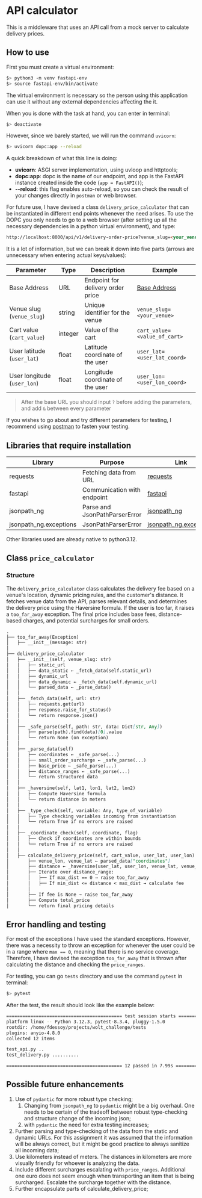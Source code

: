 # API calculator

This is a middleware that uses an API call from a mock server to calculate delivery prices.

## How to use

First you must create a virtual environment:

```bash
$> python3 -m venv fastapi-env
$> source fastapi-env/bin/activate
```

The virtual environment is necessary so the person using this application can use it without any external dependencies affecting the it.

When you is done with the task at hand, you can enter in terminal:

```bash
$> deactivate
```

However, since we barely started, we will run the command `uvicorn`:

```bash
$> uvicorn dopc:app --reload
```

A quick breakdown of what this line is doing:

- **uvicorn**: ASGI server implementation, using uvloop and httptools;
- **dopc:app**: dopc is the name of our endpoint, and app is the FastAPI instance created inside the code (`app = FastAPI()`);
- **--reload**: this flag enables auto-reload, so you can check the result of your changes directly in `postman` or web browser.

For future use, I have devised a class `delivery_price_calculator` that can be instantiated in different end points whenever the need arises. To use the DOPC you only needs to go to a web browser (after setting up all the necessary dependencies in a python virtual environment), and type:

```html
http://localhost:8000/api/v1/delivery-order-price?venue_slug=<your_venue>&cart_value=<value_of_cart>&user_lat=<user_lat_coord>&user_lon=<user_lon_coord>
```

It is a lot of information, but we can break it down into five parts (arrows are unnecessary when entering actual keys/values):

| Parameter                       | Type     | Description                       | Example                            |
|---------------------------------|----------|-----------------------------------|------------------------------------|
| Base Address                    | URL      | Endpoint for delivery order price | [Base Address](http://localhost:8000/api/v1/delivery-order-price) |
| Venue slug (`venue_slug`)       | string   | Unique identifier for the venue   | `venue_slug=<your_venue>`          |
| Cart value (`cart_value`)       | integer  | Value of the cart                 | `cart_value=<value_of_cart>`       |
| User latitude (`user_lat`)      | float    | Latitude coordinate of the user   | `user_lat=<user_lat_coord>`        |
| User longitude (`user_lon`)     | float    | Longitude coordinate of the user  | `user_lon=<user_lon_coord>`        |


> After the base URL you should input `?` before adding the parameters, and add `&` between every parameter

If you wishes to go about and try different parameters for testing, I recommend using [postman](https://www.postman.com/downloads/) to fasten your testing.

## Libraries that require installation

| Library                          | Purpose                                      | Link                                                 |
|----------------------------------|----------------------------------------------|------------------------------------------------------|
| requests                         | Fetching data from URL                       | [requests](https://realpython.com/python-requests/)  |
| fastapi                          | Communication with endpoint                  | [fastapi](https://fastapi.tiangolo.com/tutorial/)    |
| jsonpath_ng                      | Parse and JsonPathParserError                | [jsonpath_ng](https://pypi.org/project/jsonpath-ng/)  |
| jsonpath_ng.exceptions           | JsonPathParserError                          | [jsonpath_ng.exceptions](https://pypi.org/project/jsonpath-ng/) |


Other libraries used are already native to python3.12.

## Class `price_calculator`

### Structure

The `delivery_price_calculator` class calculates the delivery fee based on a venue's location, dynamic pricing rules, and the customer's distance. It fetches venue data from the API, parses relevant details, and determines the delivery price using the Haversine formula. If the user is too far, it raises a `too_far_away` exception. The final price includes base fees, distance-based charges, and potential surcharges for small orders.

```markdown
.
├── too_far_away(Exception)
│   ├── __init__(message: str)
│
├── delivery_price_calculator
│   ├── __init__(self, venue_slug: str)
│   │   ├── static_url
│   │   ├── data_static ← _fetch_data(self.static_url)
│   │   ├── dynamic_url
│   │   ├── data_dynamic ← _fetch_data(self.dynamic_url)
│   │   └── parsed_data ← _parse_data()
│   │
│   ├── _fetch_data(self, url: str)
│   │   ├── requests.get(url)
│   │   ├── response.raise_for_status()
│   │   └── return response.json()
│   │
│   ├── _safe_parse(self, path: str, data: Dict[str, Any])
│   │   ├── parse(path).find(data)[0].value
│   │   └── return None (on exception)
│   │
│   ├── _parse_data(self)
│   │   ├── coordinates ← _safe_parse(...)
│   │   ├── small_order_surcharge ← _safe_parse(...)
│   │   ├── base_price ← _safe_parse(...)
│   │   ├── distance_ranges ← _safe_parse(...)
│   │   └── return structured data
│   │
│   ├── _haversine(self, lat1, lon1, lat2, lon2)
│   │   ├── Compute Haversine formula
│   │   └── return distance in meters
│   │
│   ├── _type_check(self, variable: Any, type_of_variable)
│   │   ├── Type checking variables incoming from instantiation
│   │   └── return True if no errors are raised
│   │
│   ├── _coordinate_check(self, coordinate, flag)
│   │   ├── Check if coordinates are within bounds
│   │   └── return True if no errors are raised
│   │
│   ├── calculate_delivery_price(self, cart_value, user_lat, user_lon)
│       ├── venue_lon, venue_lat ← parsed_data["coordinates"]
│       ├── distance ← _haversine(user_lat, user_lon, venue_lat, venue_lon)
│       ├── Iterate over distance_range:
│       │   ├── If max_dist == 0 → raise too_far_away
│       │   ├── If min_dist <= distance < max_dist → calculate fee
│       │
│       ├── If fee is None → raise too_far_away
│       ├── Compute total_price
│       └── return final pricing details
```

## Error handling and testing

For most of the exceptions I have used the standard exceptions. However, there was a necessity to throw an exception for whenever the user could be in a range where `max == 0`, meaning that there is no service coverage. Therefore, I have devised the exception `too_far_away` that is thrown after calculating the distance and checking the `price_ranges`.

For testing, you can go `tests` directory and use the command `pytest` in terminal:

```bash
$> pytest
```

After the test, the result should look like the example below:

```bash
=========================================== test session starts ===========================================
platform linux -- Python 3.12.3, pytest-8.3.4, pluggy-1.5.0
rootdir: /home/fdessoy/projects/wolt_challenge/tests
plugins: anyio-4.8.0
collected 12 items                                                                                        

test_api.py ..                                                                                      [ 16%]
test_delivery.py ..........                                                                         [100%]

=========================================== 12 passed in 7.99s ============================================
```

## Possible future enhancements

1. Use of `pydantic` for more robust type checking;
   1. Changing from `jsonpath_ng` to `pydantic` might be a big overhaul. One needs to be certain of the tradeoff between robust type-checking and structure change of the incoming json;
   2. with `pydantic` the need for extra testing increases;
2. Further parsing and type-checking of the data from the static and dynamic URLs. For this assignment it was assumed that the information will be always correct, but it might be good practice to always sanitize all incoming data;
3. Use kilometers instead of meters. The distances in kilometers are more visually friendly for whoever is analyzing the data.
4. Include different surcharges escalating with `price_ranges`. Additional one euro does not seem enough when transporting an item that is being surcharged. Escalate the surcharge together with the distance.
5. Further encapsulate parts of calculate_delivery_price;

